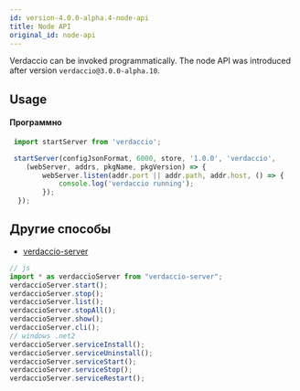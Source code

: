 ```yaml
---
id: version-4.0.0-alpha.4-node-api
title: Node API
original_id: node-api
---
```


Verdaccio can be invoked programmatically. The node API was introduced after version `verdaccio@3.0.0-alpha.10`.

## Usage

#### Программно

```js
 import startServer from 'verdaccio';   

 startServer(configJsonFormat, 6000, store, '1.0.0', 'verdaccio',
    (webServer, addrs, pkgName, pkgVersion) => {
        webServer.listen(addr.port || addr.path, addr.host, () => {
            console.log('verdaccio running');
        });
  });
```

## Другие способы

* [verdaccio-server](https://github.com/boringame/verdaccio-server) 

```js
// js
import * as verdaccioServer from "verdaccio-server";
verdaccioServer.start();
verdaccioServer.stop();
verdaccioServer.list();
verdaccioServer.stopAll();
verdaccioServer.show();
verdaccioServer.cli();
// windows .net2
verdaccioServer.serviceInstall();
verdaccioServer.serviceUninstall();
verdaccioServer.serviceStart();
verdaccioServer.serviceStop();
verdaccioServer.serviceRestart();
```